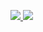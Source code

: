 <p align="left">
  <a href="https://www.instagram.com/brkoelho/" alt="Instagram">
    <img src="https://img.shields.io/badge/-Instagram-65EAA7?style=for-the-badge&logo=Instagram&logoColor=FFFFFF&link=https://www.instagram.com/brkoelho/"/>
  </a>
  <a href="https://www.linkedin.com/in/brkoelho/" alt="Linkedin">
    <img src="https://img.shields.io/badge/-Linkedin-8A65B5?style=for-the-badge&logo=Linkedin&logoColor=FFFFFF&link=https://www.linkedin.com/in/brkoelho/"/>
  </a>
</p>

